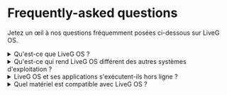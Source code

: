 # Frequently-asked questions
Jetez un œil à nos questions fréquemment posées ci-dessous sur LiveG OS.

<details>
<summary>Qu'est-ce que LiveG OS ?</summary>

LiveG OS est un système d'exploitation (similaire à Microsoft Windows et Apple macOS) fabriqué par LiveG Technologies. LiveG OS peut fonctionner sur une gamme d'appareils, y compris les ordinateurs de bureau, les ordinateurs portables, les smartphones, les tablettes et plus encore.
</details>

<details>
<summary>Qu'est-ce qui rend LiveG OS différent des autres systèmes d'exploitation ?</summary>
<p>LiveG OS est conçu pour fonctionner sur une gamme d'appareils (tels que les ordinateurs de bureau et les smartphones) qui font de l'utilisation de vos appareils une expérience familière sans couture. Toutes les applications de LiveG OS s'exécutent sur le web, permettant la plus grande compatibilité multiplateforme possible sur tous les appareils, y compris les appareils qui peuvent même ne pas exécuter LiveG OS.</p>
</details>

<details>
<summary>LiveG OS et ses applications s'exécutent-ils hors ligne ?</summary>
<p>Ils font ! Tant que les applications que vous installez sont conçues pour fonctionner hors ligne (comme les applications réalisées par LiveG), elles peuvent être utilisées n'importe où sans connexion internet. Certaines applications peuvent même synchroniser vos données avec leurs homologues de service en ligne lorsque vous retrouvez une connexion à internet.</p>
</details>

<details>
<summary>Quel matériel est compatible avec LiveG OS ?</summary>
<p>LiveG OS est conçu pour fonctionner sur une gamme d'ordinateurs et d'autres appareils provenant de nombreux fabricants différents. Vous pouvez savoir si votre appareil est compatible avec LiveG OS en utilisant le support d'installation LiveG OS ou en consultant votre manfacturer. Tout ordinateur qui peut exécuter le système d'exploitation Microsoft Windows est susceptible de pouvoir exécuter LiveG OS.</p>
<p>LiveG OS est compatible avec presque tous les périphériques que vous avez peut-être déjà manfacturés au cours des 10 dernières années. Les périphériques et le matériel tels que les claviers informatiques, les souris, les disques de stockage de masse USB, les cartes SD et les imprimantes sont susceptibles de bien fonctionner avec LiveG OS sans même avoir à installer un programme de conducteur dédié.</p>
</details>